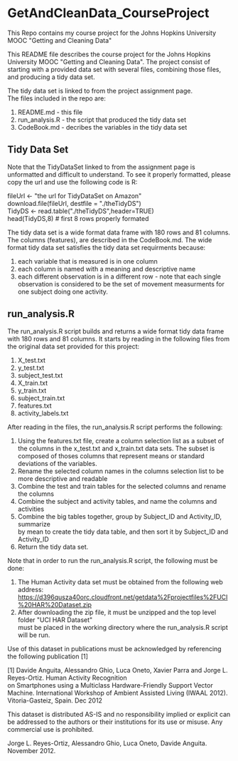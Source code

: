 # GetAndCleanData_CourseProject
This Repo contains my course project for the Johns Hopkins University MOOC "Getting and Cleaning Data"

This README file describes the course project for the Johns Hopkins University MOOC "Getting and Cleaning Data". The project consist of starting with a provided data set with several files, combining those files, and producing a tidy data set. 

The tidy data set is linked to from the project assignment page.   
The files included in the repo are:  
1. README.md - this file  
2. run_analysis.R - the script that produced the tidy data set     
3. CodeBook.md - decribes the variables in the tidy data set    

## Tidy Data Set
Note that the TidyDataSet linked to from the assignment page is unformatted and difficult to understand. To see it properly formatted, please copy the url and use the following code is R:

fileUrl <- "the url for TidyDataSet on Amazon"  
download.file(fileUrl, destfile = "./theTidyDS")  
TidyDS <- read.table("./theTidyDS",header=TRUE)  
head(TidyDS,8)  # first 8 rows properly formated  

The tidy data set is a wide format data frame with 180 rows and 81 columns. The columns (features), are described in the CodeBook.md. The wide format tidy data set satisfies the tidy data set requirments because:  
1. each variable that is measured is in one column       
2. each column is named with a meaning and descriptive name       
3. each different observation is in a different row - note that each single observation is considered to be the set of movement measurments for one subject doing one activity.      

## run_analysis.R

The run_analysis.R script builds and returns a wide format tidy data frame with 180 rows and 81 columns. It starts by reading in the following files from the original data set provided for this project:  
1. X_test.txt  
2. y_test.txt  
3. subject_test.txt  
4. X_train.txt  
5. y_train.txt  
6. subject_train.txt  
7. features.txt  
8. activity_labels.txt  
 
After reading in the files, the run_analysis.R script performs the following:  
1. Using the features.txt file, create a column selection list as a subset of the columns in the
   x_test.txt and x_train.txt data sets. The subset is composed of thoses columns that represent
   means or standard deviations of the variables.   
2. Rename the selected column names in the columns selection list to be more descriptive and readable  
3. Combine the test and train tables for the selected columns and rename the columns  
4. Combine the subject and activity tables, and name the columns and activities  
5. Combine the big tables together, group by Subject_ID and Activity_ID, summarize  
   by mean to create the tidy data table, and then sort it by Subject_ID and Activity_ID    
6. Return the tidy data set.    

Note that in order to run the run_analysis.R script, the following must be done:  
1. The Human Activity data set must be obtained from the following web address:   
       https://d396qusza40orc.cloudfront.net/getdata%2Fprojectfiles%2FUCI%20HAR%20Dataset.zip  
2. After downloading the zip file, it must be unzipped and the top level folder "UCI HAR Dataset"  
   must be placed in the working directory where the run_analysis.R script will be run.  

Use of this dataset in publications must be acknowledged by referencing the following publication [1]   
 
[1] Davide Anguita, Alessandro Ghio, Luca Oneto, Xavier Parra and Jorge L. Reyes-Ortiz. Human Activity Recognition  
on Smartphones using a Multiclass Hardware-Friendly Support Vector Machine. International Workshop of Ambient     Assisted Living (IWAAL 2012). Vitoria-Gasteiz, Spain. Dec 2012  
 
This dataset is distributed AS-IS and no responsibility implied or explicit can be addressed to the authors or
their institutions for its use or misuse. Any commercial use is prohibited.  
 
Jorge L. Reyes-Ortiz, Alessandro Ghio, Luca Oneto, Davide Anguita. November 2012.
